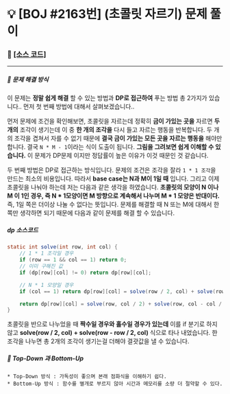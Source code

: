 # __:bulb: [BOJ #2163번] (초콜릿 자르기) 문제 풀이__

### :link: [[소스 코드]](https://github.com/seungrokoh/Beakjoon_OnlineJudge/blob/master/%232163/2163.java)
***

##### __:seedling: 문제 해결 방식__

이 문제는 __정말 쉽게 해결__ 할 수 있는 방법과 __DP로 접근하여__ 푸는 방법 총 2가지가 있습니다.. 먼저 첫 번째 방법에 대해서 살펴보겠습니다..

먼저 문제에 조건을 확인해보면, 초콜릿을 자르는데 정확히 __금이 가있는 곳을__ 자르면 __두 개의__ 조각이 생기는데 이 중 __한 개의 조각을__ 다시 들고 자르는 행동을 반복합니다. 두 개의 조각을 겹쳐서 자를 수 없기 때문에 __결국 금이 가있는 모든 곳을 자르는 행동을__ 해야만 합니다. 결국 `N * M - 1`이라는 식이 도출이 됩니다. __그림을 그려보면 쉽게 이해할 수 있습니다.__ 이 문제가 DP문제 이지만 정답률이 높은 이유가 이것 때문인 것 같습니다.

두 번째 방법은 DP로 접근하는 방식입니다. 문제의 조건은 조각을 잘라 `1 * 1 조각`을 만드는 최소의 비용입니다. 따라서 __base case는 N과 M이 1일 때__ 입니다. 그리고 이제 초콜릿을 나눠야 하는데 저는 다음과 같은 생각을 하였습니다. __초콜릿의 모양이 N 이나 M 이 1인 경우, 즉 N * 1모양이면 M 방향으로 계속해서 나누며 M * 1 모양은 반대이다.__ 즉, 1일 쪽은 더이상 나눌 수 없다는 뜻입니다. 문제를 해결할 때 N 또는 M에 대해서 한쪽만 생각하면 되기 때문에 다음과 같이 문제를 해결 할 수 있습니다.

##### __dp 소스코드__
```java
static int solve(int row, int col) {
    // 1 * 1 조각일 경우
    if (row == 1 && col == 1) return 0;
    // 이미 구해진 값
    if (dp[row][col] != 0) return dp[row][col];

    // N * 1 모양일 경우
    if (col == 1) return dp[row][col] = solve(row / 2, col) + solve(row - row / 2, col) + 1;

    return dp[row][col] = solve(row, col / 2) + solve(row, col - col / 2) + 1;
}
```

초콜릿을 반으로 나누었을 때 __짝수일 경우와 홀수일 경우가 있는데__ 이를 if 분기로 하지 않고 __solve(row / 2, col) + solve(row - row / 2, col)__ 식으로 타나 내었습니다. 한 조각을 나누면 총 2개의 조각이 생기는걸 더해야 결괏값을 낼 수 있습니다.




##### :seedling: Top-Down 과 Bottom-Up
    * Top-Down 방식 : 가독성이 좋으며 본래 점화식을 이해하기 쉽다.
    * Bottom-Up 방식 : 함수를 별개로 부르지 않아 시간과 메모리를 소량 더 절약할 수 있다.

